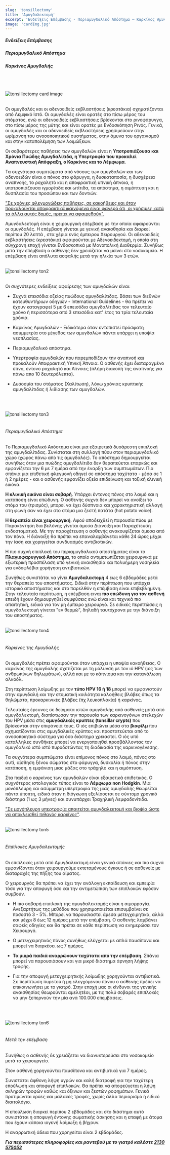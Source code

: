 ```yaml
---
slug: 'tonsillectomy'
title: 'Αμυγδαλεκτομή'
excerpt: 'Ενδείξεις Επέμβασης - Περιαμυγδαλικό Απόστημα – Καρκίνος Αμυγδαλής.'
image: 'cardImg.jpg'
---
```

##### Ενδείξεις Επέμβασης
##### Περιαμυγδαλικό Απόστημα
##### Καρκίνος Αμυγδαλής
<br/>
<br/>

![tonsillectomy card image](cardImg.jpg)
<br/>
<br/>

Οι αμυγδαλές και οι αδενοειδείς εκβλαστήσεις (κρεατάκια) σχηματίζονται από Λεμφικό Ιστό. Οι αμυγδαλές είναι ορατές στο πίσω μέρος του στόματος, ενώ οι αδενοειδείς εκβλαστήσεις βρίσκονται στο ρινοφάρυγγα, στο πίσω μέρος της μύτης και είναι ορατές με Ενδοσκόπηση Ρινός. Γενικά, οι αμυγδαλές και οι αδενοειδείς εκβλαστήσεις χρησιμεύουν στην ωρίμανση του ανοσοποιητικού συστήματος, στην άμυνα του οργανισμού και στην καταπολέμηση των λοιμώξεων.

Οι σοβαρότερες παθήσεις των αμυγδαλών είναι η **Υποτροπιάζουσα και Χρόνια Πυώδης Αμυγδαλίτιδα, η Υπερτροφία που προκαλεί Αναπνευστική Απόφραξη, ο Καρκίνος και το Λέμφωμα**.

Τα συχνότερα συμπτώματα από νόσους των αμυγδαλών και των αδενοειδών είναι ο πόνος στο φάρυγγα, η δυσκαταποσία, η δυσχέρεια αναπνοής, το ροχαλητό και η αποφρακτική υπνική άπνοια, η υποτροπιάζουσα ιγμορίτιδα και ωτίτιδα, τα απόστημα, η αιμόπτυση και η δυσπλασία του προσώπου και των δοντιών.

<u>"Σε χρόνιες φλεγμονώδεις παθήσεις, σε κακοήθειες και όταν προκαλούνται αποφρακτικά φαινόμενα είναι φανερό ότι, οι χρήσιμες κατά τα άλλα αυτές δομές, πρέπει να αφαιρεθούν".</u>

Αμυγδαλεκτομή είναι η χειρουργική επέμβαση με την οποία αφαιρούνται οι αμυγδαλές. Η επέμβαση γίνεται με γενική αναισθησία και διαρκεί περίπου 20 λεπτά , στα χέρια ενός έμπειρου Χειρουργού. Οι αδενοειδείς εκβλαστήσεις (κρεατάκια) αφαιρούνται με Αδενοειδεκτομή, η οποία στη σύγχρονη εποχή γίνεται Ενδοσκοπικά με Μονοπολική Διαθερμία. Συνήθως μετά την επέμβαση ο ασθενής δεν χρειάζεται να μείνει στο νοσοκομείο. Η επέμβαση είναι απόλυτα ασφαλής μετά την ηλικία των 3 ετών.
<br/>
<br/>

![tonsillectomy ton2](ton2.jpg)
<br/>
<br/>


Οι συχνότερες ενδείξεις αφαίρεσης των αμυγδαλών είναι:

* Συχνά επεισόδια οξείας πυώδους αμυγδαλίτιδας. 
Βάσει των διεθνών κατευθυντήριων οδηγιών - International Guidelines - θα πρέπει να έχουν καταγραφεί 5 με 6 επεισόδια αμυγδαλίτιδας τον τελευταίο χρόνο ή περισσότερα από 3 επεισόδια κατ' έτος τα τρία τελευταία χρόνια.

* Καρκίνος Αμυγδαλών - Ειδικότερα όταν εντοπιστεί πρόσφατη ασυμμετρία στο μέγεθος των αμυγδαλών πάντα υπάρχει η υποψία νεοπλασίας.

* Περιαμυγδαλικό απόστημα.

* Υπερτροφία αμυγδαλών που παρεμποδίζουν την αναπνοή και προκαλούν Αποφρακτική Υπνική Άπνοια. Ο ασθενής έχει διαταραγμένο ύπνο, έντονο ροχαλητό και Άπνοιες (πλήρη διακοπή της αναπνοής για πάνω απο 10 δευτερόλεπτα).

* Δυσοσμία του στόματος (Χαλίτωση), λόγω χρόνιας κρυπτικής αμυγδαλίτιδας ή λιθίασης των αμυγδαλών.
<br/>
<br/>

![tonsillectomy ton3](ton3.jpg)
<br/>
<br/>


###### Περιαμυγδαλικό Απόστημα

Το Περιαμυγδαλικό Απόστημα είναι μια εξαιρετικά δυσάρεστη επιπλοκή της αμυγδαλίτιδας. Συνίσταται στη συλλογή πύου στον περιαμυγδαλικό χώρο (χώρος πάνω από τις αμυγδαλές). Το απόστημα δημιουργείται συνήθως όταν μια πυώδης αμυγδαλίτιδα δεν θεραπεύεται επαρκώς και εμφανίζεται την 6 με 7 ημέρα από την έναρξη των συμπτωμάτων. Πιο σπάνια μια επιθετική φλεγμονή οδηγεί σε απόστημα ταχύτατα - μέσα σε 1 ή 2 ημέρες - και ο ασθενής εμφανίζει οξεία επιδείνωση και τοξική κλινική εικόνα. 

**Η κλινική εικόνα είναι σοβαρή**. Υπάρχει έντονος πόνος στο λαιμό και η κατάποση είναι επώδυνη. Ο ασθενής συχνά δεν μπορεί να ανοίξει το στόμα του (τρισμός), μπορεί να έχει δύσπνοια και χαρακτηριστική αλλαγή στη φωνή σαν να έχει στο στόμα μια ζεστή πατάτα (hot potato voice).

**Η θεραπεία είναι χειρουργική**. Αφού αποδειχθεί η παρουσία πύου με Παρακέντηση δια βελόνης γίνεται άμεσα Διάνοιξη και Παροχέτευση ενδοστοματικά. Με την παροχέτευση ο ασθενής ανακουφίζεται άμεσα από τον πόνο. Η διάνοιξη θα πρέπει να επαναλαμβάνεται κάθε 24 ώρες μέχρι την ίαση και χορηγείται συνδυασμός αντιβιοτικών. 

Η πιο συχνή επιπλοκή του περιαμυγδαλικού αποστήματος είναι το **Πλαγιοφαρυγγικό Απόστημα**, το οποίο αντιμετωπίζεται χειρουργικά με εξωτερική προσπέλαση υπό γενική αναισθησία και πολυήμερη νοσηλεία για ενδοφλέβια χορήγηση αντιβιοτικών.

Συνήθως συνιστάται να γίνει **Αμυγδαλεκτομή** 4 εως 6 εβδομάδες μετά την θεραπεία του αποστήματος. Ειδικά στην περίπτωση που υπάρχει ιστορικό αποστήματος και στο παρελθόν η επέμβαση είναι επιβεβλημένη. Στην τελευταία περίπτωση, η επέμβαση ειναι **πιο επώδυνη για τον ασθενή** επειδή έχουν δημιουργηθεί συμφύσεις ενώ είναι και τεχνικά πιο απαιτητική, ειδικά για τον μη έμπειρο χειρουργό. Σε ειδικές περιπτώσεις η αμυγδαλεκτομή γίνεται "εν θερμώ", δηλαδή ταυτόχρονα με την διάνοιξη του αποστήματος.
<br/>
<br/>

![tonsillectomy ton4](ton4.jpg)
<br/>
<br/>

###### Καρκίνος της Αμυγδαλής

Οι αμυγδαλές πρέπει αφαιρούνται όταν υπάρχει η υποψία κακοήθειας. Ο καρκίνος της αμυγδαλής σχετίζεται με τη μόλυνση με τον ιό HPV (ιος των ανθρωπίνων θηλωμάτων), αλλά και με το κάπνισμα και την κατανάλωση αλκοόλ.

Στη περίπτωση λοίμωξης με τον **τύπο HPV 16 ή 18** μπορεί να εμφανιστούν στην αμυγδαλή και την στοματική κοιλότητα καλοήθεις βλάβες όπως τα θηλώματα, προκαρκινικές βλάβες (πχ λευκοπλακία) ή καρκίνος.

Τελευταίες έρευνες σε δείγματα ιστών αμυγδαλής από ασθενείς μετά από αμυγδαλεκτομή, διαπίστωσαν την παρουσία των καρκινογόνων στελεχών του HPV μέσα στις **αμυγδαλικές κρυπτες  (tonsillar crypts)** που βρίσκονται στην επιφάνειά τους. Ο ιός επιβιώνει μέσα στα **βιοφίλμ** που σχηματίζονται στις αμυγδαλικές κρύπτες και προστατεύεται από το ανοσοποιητικό σύστημα για όσο διάστημα χρειαστεί. Ο ιός υπό καταλληλες συνθήκες μπορεί να ενεργοποιηθεί προσβάλλοντας τον αμυγδαλικό ιστό ιστό πυροδοτώντας τη διαδικασία της καρκινογένεσης.

Τα συχνότερα συμπτώματα είναι επίμονος πόνος στο λαιμό, πόνος στο αυτί, αίσθηση ξένου σώματος στο φάρυγγα, δυσκολία ή πόνος στην κατάποση, η εμφάνιση μιας μάζας στο τράχηλο και η αιμόπτυση.  

Στα παιδιά ο καρκίνος των αμυγδαλών είναι εξαιρετικά επιθετικός. Ο συχνότερος ιστολογικός τύπος είναι το **Λέμφωμα non Hodgkin**. Μια μονόπλευρη και ασύμμετρη υπερτροφία της μιας αμυγδαλής θεωρείται πάντα ύποπτη, ειδικά όταν η διόγκωση εξελίσσεται σε σύντομο χρονικό διάστημα (1 ως 3 μήνες) και συνυπάρχει Τραχηλική Λεμφαδενίτιδα. 

<u>"Σε μονόπλευρη υπερτροφία απαιτείται αμυγδαλεκτομή και βιοψία ώστε να αποκλεισθεί πιθανός καρκίνος"</u>. 
<br/>
<br/>

![tonsillectomy ton5](ton5.jpg)
<br/>
<br/>

###### Επιπλοκές Αμυγδαλεκτομής

Οι επιπλοκές μετά από Αμυγδαλεκτομή είναι γενικά σπάνιες και πιο συχνά εμφανίζονται όταν χειρουργούμε εκτεταμένους όγκους ή σε ασθενείς με διαταραχές της πήξης του αίματος.

Ο χειρουργός θα πρέπει να έχει την ανάλογη εκπαίδευση και εμπειρία τόσο για την αποφυγή όσο και την αντιμετώπιση των επιπλοκών εφόσον συμβούν.

* Η πιο σοβαρή επιπλοκή της αμυγδαλεκτομής είναι η αιμορραγία. Ανεξαρτήτως της μεθόδου που χρησιμοποιείται επισυμβαίνει σε ποσοστό 3 - 5%. Μπορεί να παρουσιαστεί άμεσα μετεγχειρητικά, αλλά και μέχρι 8 έως 12 ημέρες μετά την επέμβαση. Ο ασθενής λαμβάνει σαφείς οδηγίες και θα πρέπει σε κάθε περίπτωση να ενημερώσει τον Χειρουργό. 

* Ο μετεγχειρητικός πόνος συνήθως ελέγχεται με απλά παυσίπονα και μπορεί να διαρκέσει ως 7 ημέρες.

* **Τα μικρά παιδιά αναρρώνουν ταχύτατα από την επέμβαση**. Σπάνια μπορεί να παρουσιάσουν και για μικρό διάστημα άρνηση λήψης τροφής.

* Για την αποφυγή μετεγχειρητικής λοίμωξης χορηγούνται αντιβιοτικά. Σε περίπτωση πυρετού ή μη ελεγχόμενου πόνου ο ασθενής πρέπει να επικοινωνήσει με το γιατρό.
Στην εποχή μας οι κίνδυνοι της γενικής αναισθησίας θεωρούνται αμελητέοι, με τις πολύ σοβαρές επιπλοκές να μην ξεπερνούν την μία ανά 100.000 επεμβάσεις.
<br/>
<br/>

![tonsillectomy ton6](ton6.jpg)
<br/>
<br/>


###### Μετά την επέμβαση

Συνήθως ο ασθενής δε χρειάζεται να διανυκτερεύσει στο νοσοκομείο μετά το χειρουργείο. 

Στον ασθενή χορηγούνται παυσίπονα και αντιβιοτικά για 7 ημέρες. 

Συνιστάται άφθονη λήψη υγρών και καλή διατροφή για την ταχύτερη επούλωση και αποφυγή επιπλοκών. Θα πρέπει να αποφεύγεται η λήψη σκληρών τροφών καθώς και όξινων και ζεστών ροφημάτων. Γενικά προτιμώνται κρύες και μαλακές τροφές, χωρίς άλλο περιορισμό ή ειδικό διαιτολόγιο. 

Η επούλωση διαρκεί περίπου 2 εβδομάδες και στο διάστημα αυτό συνιστάται η αποφυγή έντονης σωματικής άσκησης και η επαφή με άτομα που έχουν κάποια ιογενή λοίμωξη ή βήχουν. 

Η αναρρωτική άδεια που χορηγείται είναι 2 εβδομάδες.

***Για περισσότερες πληροφορίες και ραντεβού με το γιατρό καλέστε [2130 575052](tel:2130575052 "2130 575052")***